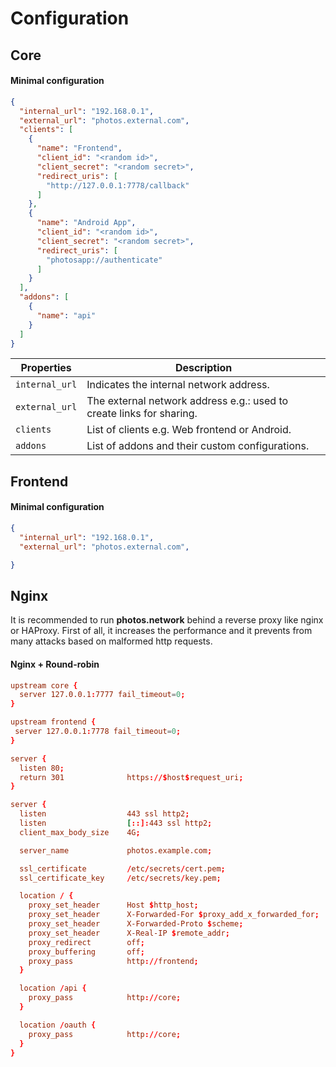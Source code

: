 # Configuration

## Core

#### Minimal configuration
```json
{
  "internal_url": "192.168.0.1",
  "external_url": "photos.external.com",
  "clients": [
    {
      "name": "Frontend",
      "client_id": "<random id>",
      "client_secret": "<random secret>",
      "redirect_uris": [
        "http://127.0.0.1:7778/callback"
      ]
    },
    {
      "name": "Android App",
      "client_id": "<random id>",
      "client_secret": "<random secret>",
      "redirect_uris": [
        "photosapp://authenticate"
      ]
    }
  ],
  "addons": [
    {
      "name": "api"
    }
  ]
}
```

| Properties          | Description                          |
| ------------------- | ------------------------------------ |
| `internal_url`      | Indicates the internal network address. |
| `external_url`      | The external network address e.g.: used to create links for sharing. |
| `clients`           | List of clients e.g. Web frontend or Android. |
| `addons`            | List of addons and their custom configurations. |

## Frontend

#### Minimal configuration
```json
{
  "internal_url": "192.168.0.1",
  "external_url": "photos.external.com",

}
```

## Nginx

It is recommended to run **photos.network** behind a reverse proxy like nginx or HAProxy.
First of all, it increases the performance and it prevents from many attacks based on malformed http requests.

#### Nginx + Round-robin

```conf
upstream core {
  server 127.0.0.1:7777 fail_timeout=0;
}

upstream frontend {
 server 127.0.0.1:7778 fail_timeout=0; 
}

server {
  listen 80;
  return 301              https://$host$request_uri;
}

server {
  listen                  443 ssl http2;
  listen                  [::]:443 ssl http2;
  client_max_body_size    4G;

  server_name             photos.example.com;

  ssl_certificate         /etc/secrets/cert.pem;
  ssl_certificate_key     /etc/secrets/key.pem;

  location / {
    proxy_set_header      Host $http_host;
    proxy_set_header      X-Forwarded-For $proxy_add_x_forwarded_for;
    proxy_set_header      X-Forwarded-Proto $scheme;
    proxy_set_header      X-Real-IP $remote_addr;
    proxy_redirect        off;
    proxy_buffering       off;
    proxy_pass            http://frontend;
  }

  location /api {
    proxy_pass            http://core;
  }

  location /oauth {
    proxy_pass            http://core;
  }
}

```
